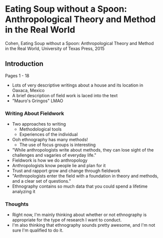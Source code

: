 # Eating Soup without a Spoon: Anthropological Theory and Method in the Real World

Cohen, Eating Soup without a Spoon: Anthropological Theory and Method in 
    the Real World, University of Texas Press, 2015

## Introduction

Pages 1 - 18

- Lots of very descriptive writings about a house and 
  its location in Oaxaca, Mexico
- A brief description of field work is laced into the text
- "Mauro's Gringos" LMAO

### Writing About Fieldwork

- Two approaches to writing
  - Methodological tools
  - Experiences of the individual
- Ooh ethnography has many methods!
  - The use of focus groups is interesting
- "While anthropologists write about methods, they can lose sight
  of the challenges and vagaries of everyday life."
- Fieldwork is how we do anthropology
- Anthropologists know people lie and plan for it
- Trust and rapport grow and change through fieldwork
- "Anthropologists enter the field with a foundation in theory
  and methods, and a clear set of questions."
- Ethnography contains so much data that you could spend
  a lifetime analyzing it

### Thoughts

- Right now, I'm mainly thinking about whether or
  not ethnography is appropriate for the type of 
  research I want to conduct.
- I'm also thinking that ethnography sounds pretty
  awesome, and I'm not sure I'm qualified to do it. 
